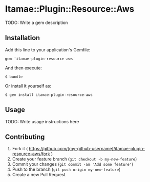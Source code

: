 # Itamae::Plugin::Resource::Aws

TODO: Write a gem description

## Installation

Add this line to your application's Gemfile:

    gem 'itamae-plugin-resource-aws'

And then execute:

    $ bundle

Or install it yourself as:

    $ gem install itamae-plugin-resource-aws

## Usage

TODO: Write usage instructions here

## Contributing

1. Fork it ( https://github.com/[my-github-username]/itamae-plugin-resource-aws/fork )
2. Create your feature branch (`git checkout -b my-new-feature`)
3. Commit your changes (`git commit -am 'Add some feature'`)
4. Push to the branch (`git push origin my-new-feature`)
5. Create a new Pull Request
